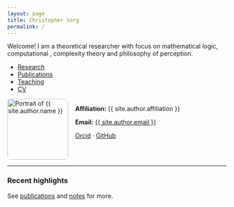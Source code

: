 ```yaml
---
layout: page
title: Christopher Sorg
permalink: /
---
```

<div class="lead">
<p>Welcome!
I am a theoretical researcher with focus on mathematical logic, computational <analysis, topology, functional analysis>, complexity theory and philosophy of perception.</p>
</div>

- [Research](research/)
- [Publications](publications/)
- [Teaching](teaching/)
- [CV](cv/)

<div style="display:flex; gap:1rem; align-items:flex-start; flex-wrap:wrap;">
  <img src="{{ '/assets/img/profile.jpg' | relative_url }}" alt="Portrait of {{ site.author.name }}" width="140" height="140" style="border-radius:.5rem; border:1px solid var(--border); object-fit:cover;">
  <div>
    <p><strong>Affiliation:</strong> {{ site.author.affiliation }}</p>
    <p><strong>Email:</strong> <a href="mailto:{{ site.author.email }}">{{ site.author.email }}</a></p>
    <p>
      <a href="{{ site.author.orcid }}">Orcid</a> ·
      <a href="{{ site.author.github }}">GitHub</a>
    </p>
  </div>
</div>

<hr>

### Recent highlights

See <a href="{{ '/publications/' | relative_url }}">publications</a> and <a href="{{ '/notes/' | relative_url }}">notes</a> for more.

